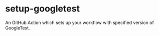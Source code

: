 # setup-googletest
An GitHub Action which sets up your workflow with specified version of GoogleTest.
